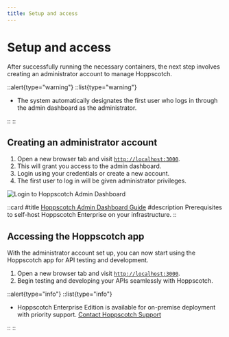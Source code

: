 ```yaml
---
title: Setup and access
---
```


# Setup and access

After successfully running the necessary containers, the next step involves creating an administrator account to manage Hoppscotch.

::alert{type="warning"}
::list{type="warning"}

- The system automatically designates the first user who logs in through the admin dashboard as the administrator.

::
::

## Creating an administrator account

1. Open a new browser tab and visit [`http://localhost:3000`](http://localhost:3000).
2. This will grant you access to the admin dashboard.
3. Login using your credentials or create a new account.
4. The first user to log in will be given administrator privileges.

![Login to Hoppscotch Admin Dashboard](/images/self-host/enterprise-edition/admin-dashboard-login.png)

::card
#title
[Hoppscotch Admin Dashboard Guide](/documentation/self-host/enterprise-edition/admin-dashboard)
#description
Prerequisites to self-host Hoppscotch Enterprise on your infrastructure.
::

## Accessing the Hoppscotch app

With the administrator account set up, you can now start using the Hoppscotch app for API testing and development.

1. Open a new browser tab and visit [`http://localhost:3000`](http://localhost:3000).
2. Begin testing and developing your APIs seamlessly with Hoppscotch.

::alert{type="info"}
::list{type="info"}

- Hoppscotch Enterprise Edition is available for on-premise deployment with priority support. [Contact Hoppscotch Support](/support/getting-started/introduction)

::
::
